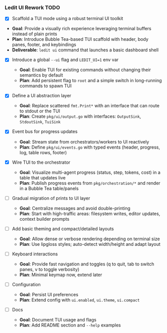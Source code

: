 ### Ledit UI Rework TODO

 - [x] Scaffold a TUI mode using a robust terminal UI toolkit
  - **Goal**: Provide a visually rich experience leveraging terminal buffers instead of plain prints
  - **Plan**: Introduce Bubble Tea-based TUI scaffold with header, body panes, footer, and keybindings
  - **Deliverable**: `ledit ui` command that launches a basic dashboard shell

- [x] Introduce a global `--ui` flag and `LEDIT_UI=1` env var
  - **Goal**: Enable TUI for existing commands without changing their semantics by default
  - **Plan**: Add persistent flag to `root` and a simple switch in long-running commands to spawn TUI

- [x] Define a UI abstraction layer
  - **Goal**: Replace scattered `fmt.Print*` with an interface that can route to stdout or the TUI
  - **Plan**: Create `pkg/ui/output.go` with interfaces: `OutputSink`, `StdoutSink`, `TuiSink`

- [x] Event bus for progress updates
  - **Goal**: Stream state from orchestrators/workers to UI reactively
  - **Plan**: Define `pkg/ui/events.go` with typed events (header, progress, log, table rows, footer)

- [x] Wire TUI to the orchestrator
  - **Goal**: Visualize multi-agent progress (status, step, tokens, cost) in a table that updates live
  - **Plan**: Publish progress events from `pkg/orchestration/*` and render in a Bubble Tea table/panels

- [ ] Gradual migration of prints to UI layer
  - **Goal**: Centralize messages and avoid double-printing
  - **Plan**: Start with high-traffic areas: filesystem writes, editor updates, context builder prompts

- [ ] Add basic theming and compact/detailed layouts
  - **Goal**: Allow dense or verbose rendering depending on terminal size
  - **Plan**: Use lipgloss styles; auto-detect width/height and adapt layout

- [ ] Keyboard interactions
  - **Goal**: Provide fast navigation and toggles (q to quit, tab to switch panes, v to toggle verbosity)
  - **Plan**: Minimal keymap now, extend later

- [ ] Configuration
  - **Goal**: Persist UI preferences
  - **Plan**: Extend config with `ui.enabled`, `ui.theme`, `ui.compact`

- [ ] Docs
  - **Goal**: Document TUI usage and flags
  - **Plan**: Add README section and `--help` examples



